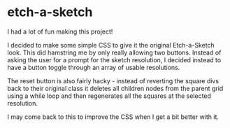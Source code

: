 # etch-a-sketch
I had a lot of fun making this project!

 I decided to make some simple CSS to give it the original Etch-a-Sketch look. This did hamstring me by only really allowing two buttons. Instead of asking the user for a prompt for the sketch resolution, I decided instead to have a button toggle through an array of usable resolutions. 

 The reset button is also fairly hacky - instead of reverting the square divs back to their original class it deletes all children nodes from the parent grid using a while loop and then regenerates all the squares at the selected resolution. 

 I may come back to this to improve the CSS when I get a bit better with it.